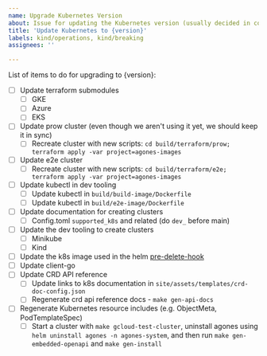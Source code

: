 ```yaml
---
name: Upgrade Kubernetes Version
about: Issue for updating the Kubernetes version (usually decided in community meetings).
title: 'Update Kubernetes to {version}'
labels: kind/operations, kind/breaking
assignees: ''

---
```


List of items to do for upgrading to {version}:

- [ ] Update terraform submodules
    - [ ] GKE
    - [ ] Azure
    - [ ] EKS
- [ ] Update prow cluster (even though we aren't using it yet, we should keep it in sync)
    - [ ] Recreate cluster with new scripts: `cd build/terraform/prow; terraform apply -var project=agones-images`
- [ ] Update e2e cluster
    - [ ] Recreate cluster with new scripts: `cd build/terraform/e2e; terraform apply -var project=agones-images`
- [ ] Update kubectl in dev tooling
    - [ ] Update kubectl in `build/build-image/Dockerfile`
    - [ ] Update kubectl in `build/e2e-image/Dockerfile`
- [ ] Update documentation for creating clusters
    - [ ] Config.toml `supported_k8s` and related (do `dev_` before main)
- [ ] Update the dev tooling to create clusters
    - [ ] Minikube
    - [ ] Kind
- [ ] Update the k8s image used in the helm [pre-delete-hook](https://github.com/googleforgames/agones/blob/main/install/helm/agones/templates/hooks/pre_delete_hook.yaml)
- [ ] Update client-go
- [ ] Update CRD API reference
    - [ ] Update links to k8s documentation in `site/assets/templates/crd-doc-config.json`
    - [ ] Regenerate crd api reference docs - `make gen-api-docs`
- [ ] Regenerate Kubernetes resource includes (e.g. ObjectMeta, PodTemplateSpec)
    - [ ] Start a cluster with `make gcloud-test-cluster`, uninstall agones using `helm uninstall agones -n agones-system`, and then run  `make gen-embedded-openapi` and `make gen-install`
